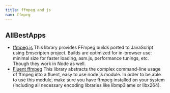```yaml
---
title: ffmpeg and js
nav: ffmpeg
---
```


## AllBestApps

* [ffmpeg.js](https://github.com/Kagami/ffmpeg.js/) This library provides FFmpeg builds ported to JavaScript using Emscripten project. Builds are optimized for in-browser use: minimal size for faster loading, asm.js, performance tunings, etc. Though they work in Node as well.
* [Fluent ffmpeg](https://github.com/fluent-ffmpeg/node-fluent-ffmpeg) This library abstracts the complex command-line usage of ffmpeg into a fluent, easy to use node.js module. In order to be able to use this module, make sure you have ffmpeg installed on your system (including all necessary encoding libraries like libmp3lame or libx264).

